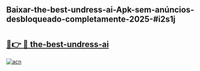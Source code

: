 ## Baixar-the-best-undress-ai-Apk-sem-anúncios-desbloqueado-completamente-2025-#i2s1j

# <h2><a href="https://ainizakaria.my?title=the-best-undress-ai&ref=20M">🔗👉 🔴 the-best-undress-ai</a></h2>

[![acn](https://github.com/user-attachments/assets/0f9c940e-d8b0-45ae-aac7-cd30a18b3e1c)](https://ainizakaria.my?title=the-best-undress-ai&ref=20M)

